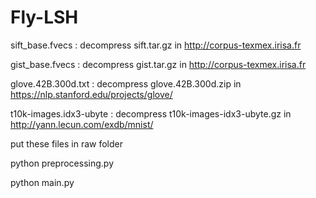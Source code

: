 # Fly-LSH

sift_base.fvecs : decompress sift.tar.gz in http://corpus-texmex.irisa.fr

gist_base.fvecs : decompress gist.tar.gz in http://corpus-texmex.irisa.fr

glove.42B.300d.txt : decompress glove.42B.300d.zip in https://nlp.stanford.edu/projects/glove/

t10k-images.idx3-ubyte : decompress t10k-images-idx3-ubyte.gz in http://yann.lecun.com/exdb/mnist/

put these files in raw folder

python preprocessing.py

python main.py